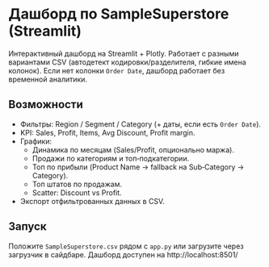 # Дашборд по SampleSuperstore (Streamlit)

Интерактивный дашборд на Streamlit + Plotly. Работает с разными вариантами CSV (автодетект кодировки/разделителя, гибкие имена колонок).
Если нет колонки `Order Date`, дашборд работает без временной аналитики.

## Возможности
- Фильтры: Region / Segment / Category (+ даты, если есть `Order Date`).
- KPI: Sales, Profit, Items, Avg Discount, Profit margin.
- Графики:
  - Динамика по месяцам (Sales/Profit, опционально маржа).
  - Продажи по категориям и топ‑подкатегории.
  - Топ по прибыли (Product Name → fallback на Sub‑Category → Category).
  - Топ штатов по продажам.
  - Scatter: Discount vs Profit.
- Экспорт отфильтрованных данных в CSV.

## Запуск
Положите `SampleSuperstore.csv` рядом с `app.py` или загрузите через загрузчик в сайдбаре.
Дашборд доступен на http://localhost:8501/

